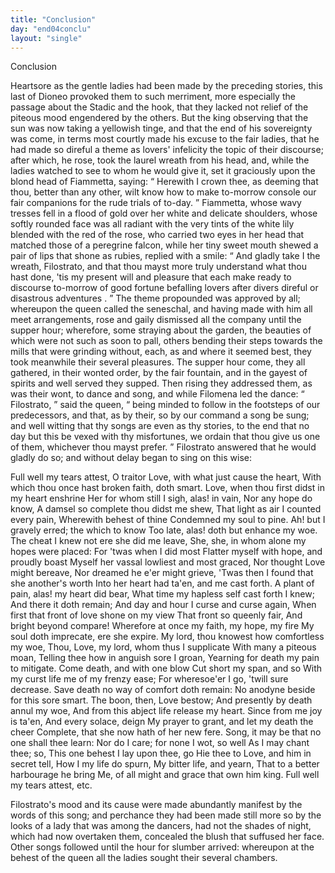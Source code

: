```yaml
---
title: "Conclusion"
day: "end04conclu"
layout: "single"
---
```

<html>
 <head>
 </head>
 <body>
  <div id="d04conclu" type="conclusion" who="author">
   <head>
    Conclusion
   </head>
   <p>
    <milestone id="p04970001"/>
    Heartsore as the gentle ladies had been made by the preceding
 stories, this last of Dioneo provoked them to such merriment, more
 especially the passage about the Stadic and the hook, that they lacked
 not relief of the piteous mood engendered by the others.
    <milestone id="p04970002"/>
    But the
 king observing that the sun was now taking a yellowish tinge, and
 that the end of his sovereignty was come, in terms most courtly
 made his excuse to the fair ladies, that he had made so direful a
 theme as lovers' infelicity the topic of their discourse; after which,
 he rose, took the laurel wreath from his head, and, while the ladies
 watched to see to whom he would give it, set it graciously upon the
 blond head of Fiammetta, saying:
    <milestone id="p04970003"/>
    <q direct="unspecified">
     Herewith I crown thee, as
 deeming that thou, better than any other, wilt know how to make
 to-morrow console our fair companions for the rude trials of to-day.
    </q>
    <milestone id="p04970004"/>
    Fiammetta, whose wavy tresses fell in a flood of gold over her white
 and delicate shoulders, whose softly rounded face was all radiant
 with the very tints of the white lily blended with the red of the
 rose, who carried two eyes in her head that matched those of a
 peregrine falcon, while her tiny sweet mouth shewed a pair of lips
 that shone as rubies, replied with a smile:
    <milestone id="p04970005"/>
    <q direct="unspecified">
     And gladly take I the
 wreath, Filostrato, and that thou mayst more truly understand what
 thou hast done, 'tis my present will and pleasure that each make
	ready to discourse to-morrow of
     <seg type="topic">
      good fortune befalling lovers after
 divers direful or disastrous adventures
     </seg>
     .
    </q>
    <milestone id="p04970006"/>
    The theme propounded was
 approved by all; whereupon the queen called the seneschal, and
 having made with him all meet arrangements, rose and gaily dismissed
 all the company until the supper hour;
    <milestone id="p04970007"/>
    wherefore, some
 straying about the garden, the beauties of which were not such
 as soon to pall, others bending their steps towards the mills that
 were grinding without, each, as and where it seemed best, they took
 meanwhile their several pleasures.
    <milestone id="p04970008"/>
    The supper hour come, they all
 gathered, in their wonted order, by the fair fountain, and in the
 gayest of spirits and well served they supped. Then rising they
 addressed them, as was their wont, to dance and song, and while
    <pb n="331"/>
    Filomena led the dance:
    <milestone id="p04970009"/>
    <q direct="unspecified">
     Filostrato,
    </q>
    said the queen,
    <q direct="unspecified">
     being
 minded to follow in the footsteps of our predecessors, and that, as
 by their, so by our command a song be sung; and well witting that
 thy songs are even as thy stories, to the end that no day but this be
 vexed with thy misfortunes, we ordain that thou give us one of
 them, whichever thou mayst prefer.
    </q>
    <milestone id="p04970010"/>
    Filostrato answered that he
 would gladly do so; and without delay began to sing on this wise:
   </p>
   <div3 type="song" who="filostrato">
    <lg>
     <milestone id="p04970011"/>
     <l>
      Full well my tears attest,
     </l>
     <l>
      O traitor Love, with what just cause the heart,
     </l>
     <l>
      With which thou once hast broken faith, doth smart.
     </l>
    </lg>
    <lg>
     <milestone id="p04970012"/>
     <l>
      Love, when thou first didst in my heart enshrine
     </l>
     <l>
      Her for whom still I sigh, alas! in vain,
     </l>
     <l>
      Nor any hope do know,
     </l>
     <l>
      A damsel so complete thou didst me shew,
     </l>
     <l>
      That light as air I counted every pain,
     </l>
     <l>
      Wherewith behest of thine
     </l>
     <l>
      Condemned my soul to pine.
     </l>
     <l>
      Ah! but I gravely erred; the which to know
     </l>
     <l>
      Too late, alas! doth but enhance my woe.
     </l>
    </lg>
    <lg>
     <milestone id="p04970013"/>
     <l>
      The cheat I knew not ere she did me leave,
     </l>
     <l>
      She, she, in whom alone my hopes were placed:
     </l>
     <l>
      For 'twas when I did most
     </l>
     <l>
      Flatter myself with hope, and proudly boast
     </l>
     <l>
      Myself her vassal lowliest and most graced,
     </l>
     <l>
      Nor thought Love might bereave,
     </l>
     <l>
      Nor dreamed he e'er might grieve,
     </l>
     <l>
      'Twas then I found that she another's worth
     </l>
     <l>
      Into her heart had ta'en, and me cast forth.
     </l>
    </lg>
    <lg>
     <milestone id="p04970014"/>
     <l>
      A plant of pain, alas! my heart did bear,
     </l>
     <l>
      What time my hapless self cast forth I knew;
     </l>
     <l>
      And there it doth remain;
     </l>
     <l>
      And day and hour I curse and curse again,
     </l>
     <l>
      When first that front of love shone on my view
     </l>
     <l>
      That front so queenly fair,
     </l>
     <l>
      And bright beyond compare!
     </l>
     <l>
      Wherefore at once my faith, my hope, my fire
     </l>
     <l>
      My soul doth imprecate, ere she expire.
     </l>
    </lg>
    <pb n="332"/>
    <lg>
     <milestone id="p04970015"/>
     <l>
      My lord, thou knowest how comfortless my woe,
     </l>
     <l>
      Thou, Love, my lord, whom thus I supplicate
     </l>
     <l>
      With many a piteous moan,
     </l>
     <l>
      Telling thee how in anguish sore I groan,
     </l>
     <l>
      Yearning for death my pain to mitigate.
     </l>
     <l>
      Come death, and with one blow
     </l>
     <l>
      Cut short my span, and so
     </l>
     <l>
      With my curst life me of my frenzy ease;
     </l>
     <l>
      For wheresoe'er I go, 'twill sure decrease.
     </l>
    </lg>
    <lg>
     <milestone id="p04970016"/>
     <l>
      Save death no way of comfort doth remain:
     </l>
     <l>
      No anodyne beside for this sore smart.
     </l>
     <l>
      The boon, then, Love bestow;
     </l>
     <l>
      And presently by death annul my woe,
     </l>
     <l>
      And from this abject life release my heart.
     </l>
     <l>
      Since from me joy is ta'en,
     </l>
     <l>
      And every solace, deign
     </l>
     <l>
      My prayer to grant, and let my death the cheer
     </l>
     <l>
      Complete, that she now hath of her new fere.
     </l>
    </lg>
    <lg>
     <milestone id="p04970017"/>
     <l>
      Song, it may be that no one shall thee learn:
     </l>
     <l>
      Nor do I care; for none I wot, so well
     </l>
     <l>
      As I may chant thee; so,
     </l>
     <l>
      This one behest I lay upon thee, go
     </l>
     <l>
      Hie thee to Love, and him in secret tell,
     </l>
     <l>
      How I my life do spurn,
     </l>
     <l>
      My bitter life, and yearn,
     </l>
     <l>
      That to a better harbourage he bring
     </l>
     <l>
      Me, of all might and grace that own him king.
     </l>
    </lg>
    <lg>
     <l>
      Full well my tears attest, etc.
     </l>
    </lg>
   </div3>
   <p>
    <milestone id="p04970018"/>
    Filostrato's mood and its cause were made abundantly manifest
      by the words of this song; and perchance they had been made still
      more so by the looks of a lady that was among the dancers, had not
      the shades of night, which had now overtaken them, concealed the
      blush that suffused her face. Other songs followed until the hour
      for slumber arrived: whereupon at the behest of the queen all the
      ladies sought their several chambers.
   </p>
  </div>
 </body>
</html>